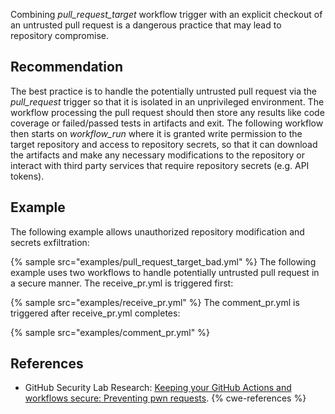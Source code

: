 Combining *pull_request_target* workflow trigger with an explicit checkout of an untrusted pull request is a dangerous practice that may lead to repository compromise.


## Recommendation
The best practice is to handle the potentially untrusted pull request via the *pull_request* trigger so that it is isolated in an unprivileged environment. The workflow processing the pull request should then store any results like code coverage or failed/passed tests in artifacts and exit. The following workflow then starts on *workflow_run* where it is granted write permission to the target repository and access to repository secrets, so that it can download the artifacts and make any necessary modifications to the repository or interact with third party services that require repository secrets (e.g. API tokens).


## Example
The following example allows unauthorized repository modification and secrets exfiltration:

{% sample src="examples/pull_request_target_bad.yml" %}
The following example uses two workflows to handle potentially untrusted pull request in a secure manner. The receive_pr.yml is triggered first:

{% sample src="examples/receive_pr.yml" %}
The comment_pr.yml is triggered after receive_pr.yml completes:

{% sample src="examples/comment_pr.yml" %}

## References
* GitHub Security Lab Research: [Keeping your GitHub Actions and workflows secure: Preventing pwn requests](https://securitylab.github.com/research/github-actions-preventing-pwn-requests).
{% cwe-references %}
